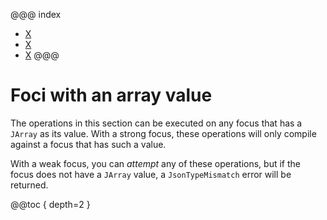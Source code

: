 @@@ index
* [X](items.md)
* [X](itemOption.md)
* [X](item.md)
@@@

# Foci with an array value

The operations in this section can be executed on any focus that has a 
`JArray` as its value. With a strong focus, these operations will only 
compile against a focus that has such a value.

With a weak focus, you can _attempt_ any of these operations, 
but if the focus does not have a `JArray` value, a `JsonTypeMismatch` 
error will be returned.  

@@toc { depth=2 }

